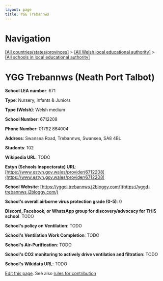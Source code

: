 ```yaml
---
layout: page
title: YGG Trebannws
---
```

# Navigation

[[All countries/states/provinces]](../../..) > [[All Welsh local educational authority]](../..) > [[All schools in local educational authority]](..)

# YGG Trebannws (Neath Port Talbot)

**School LEA number**: 671

**Type**: Nursery, Infants & Juniors

**Type (Welsh)**: Welsh medium

**School Number**: 6712208

**Phone Number**: 01792 864004

**Address**: Swansea Road, Trebannws, Swansea, SA8 4BL

**Students**: 102

**Wikipedia URL**: TODO

**Estyn (Schools Inspectorate) URL**: [https://www.estyn.gov.wales/provider/6712208](https://www.estyn.gov.wales/provider/6712208)

**School Website**: [https://yggd-trebannws.j2bloggy.com/](https://yggd-trebannws.j2bloggy.com/)

**School's overall airborne virus protection grade (0-5)**: 0

**Discord, Facebook, or WhatsApp group for discovery/advocacy for THIS school**: TODO

**School's policy on Ventilation**: TODO

**School's Ventilation Work Completion**: TODO

**School's Air-Purification**: TODO

**School's CO2 monitoring to actively drive ventilation and filtration**: TODO

**School's Wikidata URL**: TODO




[Edit this page](https://github.com/VentilationProject/Wales/edit/prif/./Neath_Port_Talbot/YGG_Trebannws.md). See also [rules for contribution](../../../contribution-rules/)